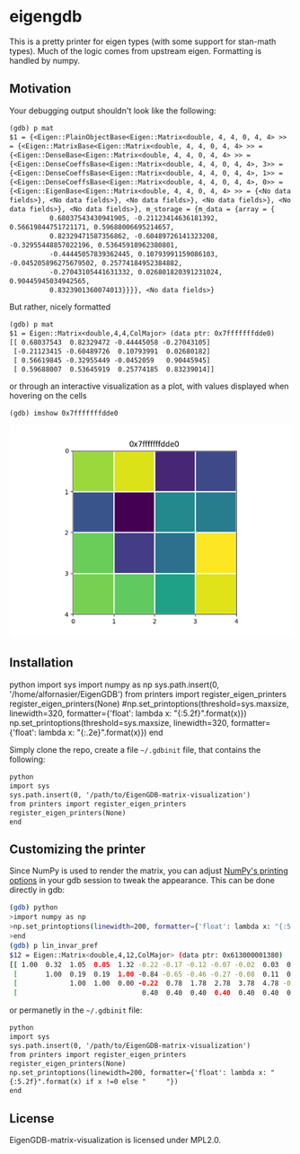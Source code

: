# eigengdb

This is a pretty printer for eigen types (with some support for stan-math types). Much of the logic comes from upstream eigen.
Formatting is handled by <span class="title-ref">numpy</span>.

## Motivation

Your debugging output shouldn't look like the following:

``` 
(gdb) p mat
$1 = {<Eigen::PlainObjectBase<Eigen::Matrix<double, 4, 4, 0, 4, 4> >> = {<Eigen::MatrixBase<Eigen::Matrix<double, 4, 4, 0, 4, 4> >> = {<Eigen::DenseBase<Eigen::Matrix<double, 4, 4, 0, 4, 4> >> = {<Eigen::DenseCoeffsBase<Eigen::Matrix<double, 4, 4, 0, 4, 4>, 3>> = {<Eigen::DenseCoeffsBase<Eigen::Matrix<double, 4, 4, 0, 4, 4>, 1>> = {<Eigen::DenseCoeffsBase<Eigen::Matrix<double, 4, 4, 0, 4, 4>, 0>> = {<Eigen::EigenBase<Eigen::Matrix<double, 4, 4, 0, 4, 4> >> = {<No data fields>}, <No data fields>}, <No data fields>}, <No data fields>}, <No data fields>}, <No data fields>}, m_storage = {m_data = {array = {
          0.68037543430941905, -0.21123414636181392, 0.56619844751721171, 0.59688006695214657,
          0.82329471587356862, -0.60489726141323208, -0.32955448857022196, 0.53645918962380801,
          -0.44445057839362445, 0.10793991159086103, -0.045205896275679502, 0.25774184952384882,
          -0.27043105441631332, 0.026801820391231024, 0.90445945034942565,
          0.8323901360074013}}}}, <No data fields>}
```

But rather, nicely formatted

``` 
(gdb) p mat
$1 = Eigen::Matrix<double,4,4,ColMajor> (data ptr: 0x7fffffffdde0)
[[ 0.68037543  0.82329472 -0.44445058 -0.27043105]
 [-0.21123415 -0.60489726  0.10793991  0.02680182]
 [ 0.56619845 -0.32955449 -0.0452059   0.90445945]
 [ 0.59688007  0.53645919  0.25774185  0.83239014]]

```

or through an interactive visualization as a plot, with values displayed when hovering on the cells

``` 
(gdb) imshow 0x7fffffffdde0
```

![Matrix visualization](./resources/matrix.png)

## Installation

python
import sys
import numpy as np
sys.path.insert(0, '/home/alfornasier/EigenGDB')
from printers import register_eigen_printers
register_eigen_printers(None)
#np.set_printoptions(threshold=sys.maxsize, linewidth=320, formatter={'float': lambda x: "{:5.2f}".format(x)})
np.set_printoptions(threshold=sys.maxsize, linewidth=320, formatter={'float': lambda x: "{:.2e}".format(x)})
end


Simply clone the repo, create a file `~/.gdbinit` file, that contains the following:
```
python
import sys
sys.path.insert(0, '/path/to/EigenGDB-matrix-visualization')
from printers import register_eigen_printers
register_eigen_printers(None)
end
```

## Customizing the printer

Since NumPy is used to render the matrix, you can adjust [NumPy's printing options](https://numpy.org/doc/stable/reference/generated/numpy.set_printoptions.html) in your gdb session to tweak the appearance. This can be done directly in gdb:

``` bash
(gdb) python
>import numpy as np
>np.set_printoptions(linewidth=200, formatter={'float': lambda x: "{:5.2f}".format(x) if x !=0 else "     "})
>end
(gdb) p lin_invar_pref
$12 = Eigen::Matrix<double,4,12,ColMajor> (data ptr: 0x613000001380)
[[ 1.00  0.32  1.05  0.05  1.32 -0.22 -0.17 -0.12 -0.07 -0.02  0.03  0.19]
 [       1.00  0.19  0.19  1.00 -0.84 -0.65 -0.46 -0.27 -0.08  0.11  0.33]
 [             1.00  1.00  0.00 -0.22  0.78  1.78  2.78  3.78  4.78 -0.44]
 [                               0.40  0.40  0.40  0.40  0.40  0.40  0.80]]
```

or permanetly in the `~/.gdbinit` file:
```
python
import sys
sys.path.insert(0, '/path/to/EigenGDB-matrix-visualization')
from printers import register_eigen_printers
register_eigen_printers(None)
np.set_printoptions(linewidth=200, formatter={'float': lambda x: "{:5.2f}".format(x) if x !=0 else "     "})
end
```

## License

EigenGDB-matrix-visualization is licensed under MPL2.0.

